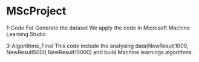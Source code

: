 # MScProject

1-Code For Generate the dataset
We apply the code in Microsoft Machine Learning Studio

3-Algorithms_Final
This code include the analysing data(NewResult1000, NewResult5000,NewResult10000) and build Machine learnings algorithms.

